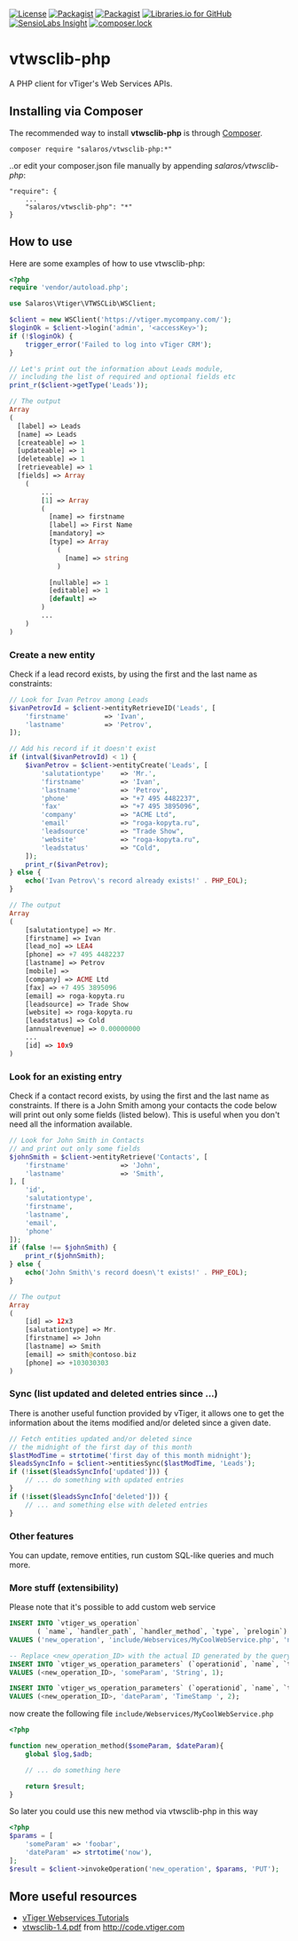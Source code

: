 [![License](https://img.shields.io/packagist/l/salaros/vtwsclib-php.svg)]()
[![Packagist](https://img.shields.io/packagist/v/salaros/vtwsclib-php.svg)](https://packagist.org/packages/salaros/vtwsclib-php)
[![Packagist](https://img.shields.io/packagist/dt/salaros/vtwsclib-php.svg)](https://packagist.org/packages/salaros/vtwsclib-php)
[![Libraries.io for GitHub](https://img.shields.io/librariesio/github/salaros/vtwsclib-php.svg)](https://libraries.io/github/salaros/vtwsclib-php)
[![SensioLabs Insight](https://img.shields.io/sensiolabs/i/f5764af3-0382-444c-ada6-3c2b0f8bf39b.svg)](https://insight.sensiolabs.com/projects/f5764af3-0382-444c-ada6-3c2b0f8bf39b)
[![composer.lock](https://poser.pugx.org/salaros/vtwsclib-php/composerlock?format=flat)](https://packagist.org/packages/salaros/vtwsclib-php)

vtwsclib-php
============

A PHP client for vTiger's Web Services APIs. 

## Installing via Composer

The recommended way to install **vtwsclib-php** is through [Composer](https://getcomposer.org/download/).

    composer require "salaros/vtwsclib-php:*"

..or edit your composer.json file manually by appending *salaros/vtwsclib-php*:

    "require": {
        ...
        "salaros/vtwsclib-php": "*"
    }

## How to use

Here are some examples of how to use vtwsclib-php:

```php
<?php
require 'vendor/autoload.php';

use Salaros\Vtiger\VTWSCLib\WSClient;

$client = new WSClient('https://vtiger.mycompany.com/');
$loginOk = $client->login('admin', '<accessKey>');
if (!$loginOk) {
    trigger_error('Failed to log into vTiger CRM');
}

// Let's print out the information about Leads module,
// including the list of required and optional fields etc
print_r($client->getType('Leads'));

// The output
Array
(
  [label] => Leads
  [name] => Leads
  [createable] => 1
  [updateable] => 1
  [deleteable] => 1
  [retrieveable] => 1
  [fields] => Array
    (
        ...
        [1] => Array
        (
          [name] => firstname
          [label] => First Name
          [mandatory] =>
          [type] => Array
            (
              [name] => string
            )

          [nullable] => 1
          [editable] => 1
          [default] =>
        )
        ...
    )
)
```

### Create a new entity

Check if a lead record exists, by using the first and the last name as constraints:

```php
// Look for Ivan Petrov among Leads
$ivanPetrovId = $client->entityRetrieveID('Leads', [
    'firstname'         => 'Ivan',
    'lastname'          => 'Petrov',
]);

// Add his record if it doesn't exist
if (intval($ivanPetrovId) < 1) {
    $ivanPetrov = $client->entityCreate('Leads', [
        'salutationtype'    => 'Mr.',
        'firstname'         => 'Ivan',
        'lastname'          => 'Petrov',
        'phone'             => "+7 495 4482237",
        'fax'               => "+7 495 3895096",
        'company'           => "ACME Ltd",
        'email'             => "roga-kopyta.ru",
        'leadsource'        => "Trade Show",
        'website'           => "roga-kopyta.ru",
        'leadstatus'        => "Cold",
    ]);
    print_r($ivanPetrov);
} else {
    echo('Ivan Petrov\'s record already exists!' . PHP_EOL);
}

// The output
Array
(
    [salutationtype] => Mr.
    [firstname] => Ivan
    [lead_no] => LEA4
    [phone] => +7 495 4482237
    [lastname] => Petrov
    [mobile] =>
    [company] => ACME Ltd
    [fax] => +7 495 3895096
    [email] => roga-kopyta.ru
    [leadsource] => Trade Show
    [website] => roga-kopyta.ru
    [leadstatus] => Cold
    [annualrevenue] => 0.00000000
    ...
    [id] => 10x9
)
```

### Look for an existing entry

Check if a contact record exists, by using the first and the last name as constraints. If there is a John Smith among your contacts the code below will print out only some fields (listed below). This is useful when you don't need all the information available.

```php
// Look for John Smith in Contacts
// and print out only some fields
$johnSmith = $client->entityRetrieve('Contacts', [
    'firstname'             => 'John',
    'lastname'              => 'Smith',
], [
    'id',
    'salutationtype',
    'firstname',
    'lastname',
    'email',
    'phone'
]);
if (false !== $johnSmith) {
    print_r($johnSmith);
} else {
    echo('John Smith\'s record doesn\'t exists!' . PHP_EOL);
}

// The output
Array
(
    [id] => 12x3
    [salutationtype] => Mr.
    [firstname] => John
    [lastname] => Smith
    [email] => smith@contoso.biz
    [phone] => +103030303
)
```

### Sync (list updated and deleted entries since ...)

There is another useful function provided by vTiger, it allows one to get the information about the items modified and/or deleted since a given date.

```php
// Fetch entities updated and/or deleted since
// the midnight of the first day of this month
$lastModTime = strtotime('first day of this month midnight');
$leadsSyncInfo = $client->entitiesSync($lastModTime, 'Leads');
if (!isset($leadsSyncInfo['updated'])) {
    // ... do something with updated entries
}
if (!isset($leadsSyncInfo['deleted'])) {
    // ... and something else with deleted entries
}
```

### Other features

You can update, remove entities, run custom SQL-like queries and much more.

### More stuff (extensibility)

Please note that it's possible to add custom web service

```sql
INSERT INTO `vtiger_ws_operation` 
       ( `name`, `handler_path`, `handler_method`, `type`, `prelogin`)
VALUES ('new_operation', 'include/Webservices/MyCoolWebService.php', 'new_operation_method', 'PUT', 0);

-- Replace <new_operation_ID> with the actual ID generated by the query above 
INSERT INTO `vtiger_ws_operation_parameters` (`operationid`, `name`, `type`, `sequence`)
VALUES (<new_operation_ID>, 'someParam', 'String', 1);

INSERT INTO `vtiger_ws_operation_parameters` (`operationid`, `name`, `type`, `sequence`)
VALUES (<new_operation_ID>, 'dateParam', 'TimeStamp ', 2);
```

now create the following file `include/Webservices/MyCoolWebService.php`

```php
<?php

function new_operation_method($someParam, $dateParam){
    global $log,$adb;

    // ... do something here

    return $result;
}
```
So later you could use this new method via vtwsclib-php in this way

```php
<?php
$params = [
    'someParam' => 'foobar',
    'dateParam' => strtotime('now'),
];
$result = $client->invokeOperation('new_operation', $params, 'PUT');
```

## More useful resources

* [vTiger Webservices Tutorials](https://wiki.vtiger.com/index.php/Webservices_tutorials)
* [vtwsclib-1.4.pdf](http://code.vtiger.com/vtiger/vtigercrm-sdk/blob/8230a46668d007ad1f01d2a892f5378c57f328c6/vtwsclib/1.4/vtwsclib-1.4.pdf) from http://code.vtiger.com
